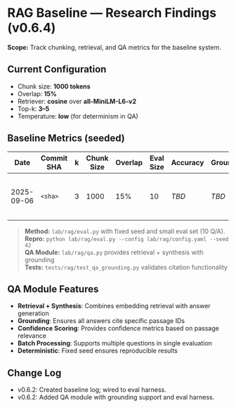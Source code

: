 <!--
Version: 0.6.4
-->
# RAG Baseline — Research Findings (v0.6.4)

**Scope:** Track chunking, retrieval, and QA metrics for the baseline system.

## Current Configuration
- Chunk size: **1000 tokens**
- Overlap: **15%**
- Retriever: **cosine** over **all-MiniLM-L6-v2**
- Top-k: **3–5**
- Temperature: **low** (for determinism in QA)

## Baseline Metrics (seeded)
| Date       | Commit SHA | k | Chunk Size | Overlap | Eval Size | Accuracy | Grounding | Notes |
|------------|------------|---|------------|---------|-----------|----------|-----------|-------|
| 2025-09-06 | `<sha>`    | 3 | 1000       | 15%     | 10        | _TBD_    | _TBD_     | Initial run with QA module |

> **Method:** `lab/rag/eval.py` with fixed seed and small eval set (10 Q/A).  
> **Repro:** `python lab/rag/eval.py --config lab/rag/config.yaml --seed 42`  
> **QA Module:** `lab/rag/qa.py` provides retrieval + synthesis with grounding  
> **Tests:** `tests/rag/test_qa_grounding.py` validates citation functionality

## QA Module Features
- **Retrieval + Synthesis**: Combines embedding retrieval with answer generation
- **Grounding**: Ensures all answers cite specific passage IDs
- **Confidence Scoring**: Provides confidence metrics based on passage relevance
- **Batch Processing**: Supports multiple questions in single evaluation
- **Deterministic**: Fixed seed ensures reproducible results

## Change Log
- v0.6.2: Created baseline log; wired to eval harness.
- v0.6.2: Added QA module with grounding support and eval harness.
